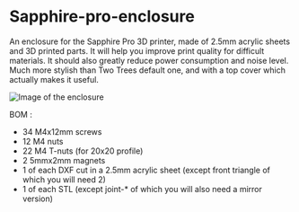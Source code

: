 # Sapphire-pro-enclosure
An enclosure for the Sapphire Pro 3D printer, made of 2.5mm acrylic sheets and 3D printed parts.
It will help you improve print quality for difficult materials. It should also greatly reduce power consumption and noise level.
Much more stylish than Two Trees default one, and with a top cover which actually makes it useful.

![Image of the enclosure](https://github.com/quentinDeroo/Sapphire-pro-enclosure/blob/master/image%20enclosure.PNG)

BOM : 
- 34 M4x12mm screws
- 12 M4 nuts
- 22 M4 T-nuts (for 20x20 profile)
- 2 5mmx2mm magnets
- 1 of each DXF cut in a 2.5mm acrylic sheet (except front triangle of which you will need 2)
- 1 of each STL (except joint-* of which you will also need a mirror version)
